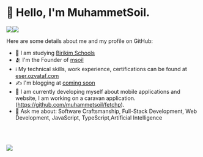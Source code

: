 <h1>👋 Hello, I'm MuhammetSoil.</h1>

<a href="https://www.twitter.com/muhammetsoil" target="_blank" rel="noreferrer"><img
src="https://img.shields.io/twitter/follow/muhammetsoil?logo=twitter&style=for-the-badge&color=0891b2&labelColor=1c1917"
/></a><a href="https://www.github.com/muhammetsoil" target="_blank" rel="noreferrer"><img
src="https://img.shields.io/github/followers/muhammetsoil?logo=github&style=for-the-badge&color=0891b2&labelColor=1c1917" /></a>


Here are some details about me and my profile on GitHub:

- 💼 I am studying [Birikim Schools](https://birikimokullari.com/)
- 🫂 I'm the Founder of [msoil](#)
- ℹ️ My technical skills, work experience, certifications can be found at [eser.ozvataf.com](https://eser.ozvataf.com)
- ✍️ I'm blogging at [coming soon](#)
- 🔭 I am currently developing myself about mobile applications and website, I am working on a caravan application.(https://github.com/muhammetsoil/fetchp).
- 💬 Ask me about: Software Craftsmanship, Full-Stack Development, Web Development, JavaScript, TypeScript,Artificial Intelligence

<br />
<br />
<p>
  <a href="http://www.github.com/muhammetsoilhttps://github-readme-stats.vercel.app/api?username=muhammetsoiltrue&hide=&count_private=true&title_color=0891b2&text_color=ffffff&icon_color=0891b2&bg_color=1c1917&hide_border=true&show_icons=true" alt="eserozvataf's GitHub stats" /></a>

  <a href="http://www.github.com/muhammetsoil"><img src="https://github-readme-streak-stats.herokuapp.com/?user=muhammetsoil&stroke=ffffff&background=1c1917&ring=0891b2&fire=0891b2&currStreakNum=ffffff&currStreakLabel=0891b2&sideNums=ffffff&sideLabels=ffffff&dates=ffffff&hide_border=true" /></a>
